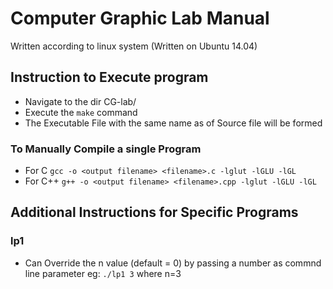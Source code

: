 # Computer Graphic Lab Manual

Written according to linux system (Written on Ubuntu 14.04)

## Instruction to Execute program

 - Navigate to the dir CG-lab/
 - Execute the `make` command
 - The Executable File with the same name as of Source file will be formed

### To Manually Compile a single Program  
 - For C `gcc -o <output filename> <filename>.c -lglut -lGLU -lGL`
 - For C++ `g++ -o <output filename> <filename>.cpp -lglut -lGLU -lGL`

## Additional Instructions for Specific Programs
### lp1
  - Can Override the n value (default = 0) by passing a number as commnd line parameter 
    eg: `./lp1 3` where n=3
